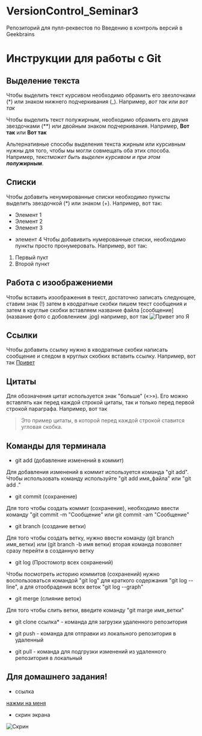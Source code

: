 # VersionControl_Seminar3
Репозиторий для пулл-реквестов по Введению в контроль версий в Geekbrains
# Инструкции для работы с Git

## Выделение текста

Чтобы выделить текст курсивом необходимо обрамить его звезлочками (*) или знаком нижнего подчеркивания (_). Например, *вот так* или _вот так_

Чтобы выделить текст полужирным, необходимо обрамить его  двумя звездочками (**) или двойным знаком подчеркивания. Например, **Вот так** или __Вот так__

Альтернативные способы выделения текста жирным или курсивным нужны для того, чтобы мы могли совмещать оба этих способа. Например, _текстможет быть выделен курсивом и при этом **полужирным**_.

## Списки

Чтобы добавить ненумированные списки необходимо пунксты выделить звездочкой (*) или знаком (+). Например, вот так:
* Элемент 1
* Элемент 2
* Элемент 3
+ элемент 4
Чтобы добавивить нумерованные списки, необходимо пункты просто пронумеровать. Например, вот так:
1. Первый пукт
2. Второй пункт

## Работа с изоображениеми 

Чтобы вставить изоображения в текст, достаточно записать следующее, ставим знак (!) затем в кводратные скобки пишем текст сообщения и затем в круглые скобки вставляем название файла [сообщение](название фото с добовлением .jpg) например, вот так
 ![Привет это Я](John.jpg)

## Ссылки

Чтобы добавить ссылку нужно в кводратные скобки написать сообщение и следом в круглых скобких вставить ссылку. Например, вот так [Привет](https://github.com/)

## Цитаты 

Для обозначения цитат используется знак "больше" («>»). Его можно вставлять как перед каждой строкой цитаты, так и только перед первой строкой параграфа. Например, вот так
>Это пример цитаты,
>в которой перед каждой строкой
>ставится угловая скобка.

## Команды для терминала 

* git add (добавление изменений в коммит)

Для добавления изменений в коммит используется команда "git add". Чтобы использовать команду используйте "git add имя_файла" или "git add ."

* git commit (сохранение)

Для того чтобы создать коммит (сохранение), необходимо ввести команду "git commit -m "Сообщение" или git commit -am "Сообщение"

* git branch (создание ветки)

Для того чтобы создать ветку, нужно ввести команду (git branch имя_ветки) или (git branch -b имя ветки) вторая команда позволяет сразу перейти в созданную ветку

* git log (Простомотр всех сохранений)

Чтобы посмотреть историю коммитов (сохранений) нужно воспользоваться командой "git log" для краткого содержания "git log --line", а для отообрадения всех веток "git log --graph"

* git merge (слияние веток)

Для того чтобы слить ветки, введите команду "git marge имя_ветки"

* git clone ссылка* - команда для загрузки удаленного репозитория 

* git push - команда для отправки из локального репозитория в удаленный

* git pull - команда для подгрузки изменений из удаленного репозитория в локальный

## Для домашнего задания!
* ссылка

 [нажми на меня](https://github.com/GiliazovaPullrequests/VersionControl_Seminar3/pull/417)

* скрин экрана

![Скрин](2023-04-24.jpg)